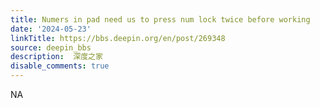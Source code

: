```yaml
---
title: Numers in pad need us to press num lock twice before working
date: '2024-05-23'
linkTitle: https://bbs.deepin.org/en/post/269348
source: deepin_bbs
description:  深度之家 
disable_comments: true
---
```

NA
